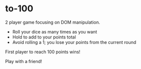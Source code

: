 # to-100

2 player game focusing on DOM manipulation.

- Roll your dice as many times as you want
- Hold to add to your points total
- Avoid rolling a 1; you lose your points from the current round

First player to reach 100 points wins!

Play with a friend!

